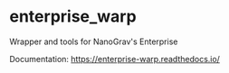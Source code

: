 # enterprise_warp
Wrapper and tools for NanoGrav's Enterprise

Documentation: https://enterprise-warp.readthedocs.io/
